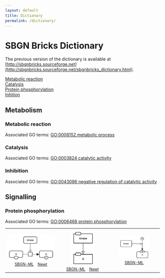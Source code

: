 ```yaml
---
layout: default
title: Dictionary
permalink: /dictionary/
---
```


# SBGN Bricks Dictionary

The previous version of the dictionary is available at [http://sbgnbricks.sourceforge.net](http://sbgnbricks.sourceforge.net/sbgnbricks_dictionary.html).

[Metabolic reaction](#metabolic-reaction)  
[Catalysis](#catalysis)  
[Protein phosphorylation](#protein-phosphorylation)  
[Inhition](#inhibition)

## Metabolism

### Metabolic reaction 
Associated GO terms: [GO:0008152 metabolic process](http://amigo.geneontology.org/amigo/term/GO:0008152)

### Catalysis 
Associated GO terms: [GO:0003824 catalytic activity](http://amigo.geneontology.org/amigo/term/GO:0003824)

### Inhibition
Associated GO terms: [GO:0043086 negative regulation of catalytic activity](http://amigo.geneontology.org/amigo/term/GO:0043086)

## Signalling

### Protein phosphorylation
Associated GO terms: [GO:0006468 protein phosphorylation](http://amigo.geneontology.org/amigo/term/GO:0006468)

<table>
    <tr>
    <td style="width:260px; text-align:center; font-size:90%;"><img src="../bricks/proteinphosphorylation/ProteinPhosphorylation-PD01.01.png" width="205"/><br /><a href="/bricks/proteinphosphorylation/ProteinPhosphorylation-PD01.01.sbgn">SBGN-ML</a> &ensp; <a href="http://web.newteditor.org/?URL=http://sbgnbricks.github.io/bricks/proteinphosphorylation/ProteinPhosphorylation-PD01.01.sbgn" target="_blank">Newt</a></td>
    <td style="width:260px; text-align:center; font-size:90%;"><img src="../bricks/proteinphosphorylation/ProteinPhosphorylation-AF01.01.png" width="80"/><br /><a href="/bricks/proteinphosphorylation/ProteinPhosphorylation-AF01.01.sbgn">SBGN-ML</a> &ensp; <a href="http://web.newteditor.org/?URL=http://sbgnbricks.github.io/bricks/proteinphosphorylation/ProteinPhosphorylation-AF01.01.sbgn" target="_blank">Newt</a></td>
    <td style="width:260px; text-align:center; font-size:90%;"><img src="../bricks/proteinphosphorylation/ProteinPhosphorylation-ER01.01.png" width="100"/><br /><a href="/bricks/proteinphosphorylation/ProteinPhosphorylation-ER01.01.sbgn">SBGN-ML</a></td>
    </tr>
</table>

